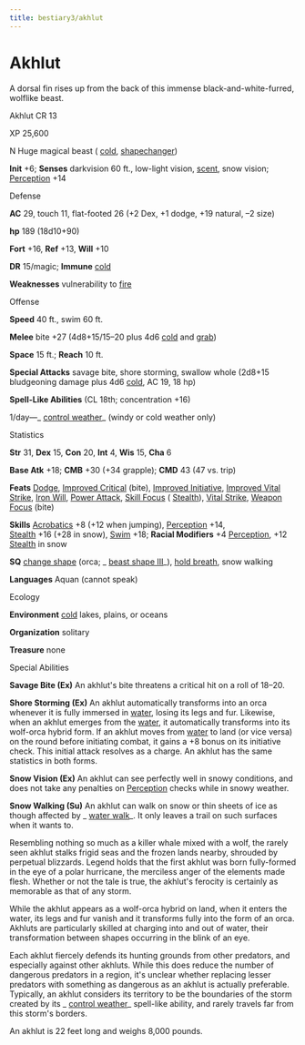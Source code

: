 ```yaml
---
title: bestiary3/akhlut
---
```

# Akhlut

A dorsal fin rises up from the back of this immense black-and-white-furred, wolflike beast.

Akhlut CR 13

XP 25,600

N Huge magical beast ( [cold](monster_dir/creatureTypes#_cold-subtype), [shapechanger](monsters/creatureTypes#_shapechanger-subtype))

**Init** +6; **Senses** darkvision 60 ft., low-light vision, [scent](monster_dir/universalMonsterRules#_scent), snow vision; [Perception](skills/perception#_perception) +14

Defense

**AC** 29, touch 11, flat-footed 26 (+2 Dex, +1 dodge, +19 natural, –2 size)

**hp** 189 (18d10+90)

**Fort** +16, **Ref** +13, **Will** +10

**DR** 15/magic; **Immune** [cold](monster_dir/creatureTypes#_cold-subtype)

**Weaknesses** vulnerability to [fire](monsters/creatureTypes#_fire-subtype)

Offense

**Speed** 40 ft., swim 60 ft.

**Melee** bite +27 (4d8+15/15–20 plus 4d6 [cold](monster_dir/creatureTypes#_cold-subtype) and [grab](monsters/universalMonsterRules#_grab))

**Space** 15 ft.; **Reach** 10 ft.

**Special Attacks** savage bite, shore storming, swallow whole (2d8+15 bludgeoning damage plus 4d6 [cold](monster_dir/creatureTypes#_cold-subtype), AC 19, 18 hp)

**Spell-Like Abilities** (CL 18th; concentration +16)

1/day—_ [control weather](spell_dir/controlWeather#_control-weather)_ (windy or cold weather only)

Statistics

**Str** 31, **Dex** 15, **Con** 20, **Int** 4, **Wis** 15, **Cha** 6

**Base Atk** +18; **CMB** +30 (+34 grapple); **CMD** 43 (47 vs. trip)

**Feats** [Dodge](feats#_dodge), [Improved Critical](feats#_improved-critical) (bite), [Improved Initiative](feats#_improved-initiative), [Improved Vital Strike](feats#_improved-vital-strike), [Iron Will](feats#_iron-will), [Power Attack](feats#_power-attack), [Skill Focus](feats#_skill-focus) ( [Stealth](skills/stealth#_stealth)), [Vital Strike](feats#_vital-strike), [Weapon Focus](feats#_weapon-focus) (bite)

**Skills** [Acrobatics](skill_dir/acrobatics#_acrobatics) +8 (+12 when jumping), [Perception](skills/perception#_perception) +14,   
 [Stealth](skill_dir/stealth#_stealth) +16 (+28 in snow), [Swim](skills/swim#_swim) +18; **Racial Modifiers** +4 [Perception](skill_dir/perception#_perception), +12 [Stealth](skills/stealth#_stealth) in snow

**SQ** [change shape](monster_dir/universalMonsterRules#_change-shape) (orca; _ [beast shape III](spells/beastShape#_beast-shape-iii)_), [hold breath](monster_dir/universalMonsterRules#_hold-breath), snow walking

**Languages** Aquan (cannot speak)

Ecology

**Environment** [cold](monsters/creatureTypes#_cold-subtype) lakes, plains, or oceans

**Organization** solitary

**Treasure** none

Special Abilities

**Savage Bite (Ex)** An akhlut's bite threatens a critical hit on a roll of 18–20.

**Shore Storming (Ex)** An akhlut automatically transforms into an orca whenever it is fully immersed in [water](monster_dir/creatureTypes#_water-subtype), losing its legs and fur. Likewise, when an akhlut emerges from the [water](monsters/creatureTypes#_water-subtype), it automatically transforms into its wolf-orca hybrid form. If an akhlut moves from [water](monster_dir/creatureTypes#_water-subtype) to land (or vice versa) on the round before initiating combat, it gains a +8 bonus on its initiative check. This initial attack resolves as a charge. An akhlut has the same statistics in both forms.

**Snow Vision (Ex)** An akhlut can see perfectly well in snowy conditions, and does not take any penalties on [Perception](skills/perception#_perception) checks while in snowy weather.

**Snow Walking (Su)** An akhlut can walk on snow or thin sheets of ice as though affected by _ [water walk](spell_dir/waterWalk#_water-walk)_. It only leaves a trail on such surfaces when it wants to.

Resembling nothing so much as a killer whale mixed with a wolf, the rarely seen akhlut stalks frigid seas and the frozen lands nearby, shrouded by perpetual blizzards. Legend holds that the first akhlut was born fully-formed in the eye of a polar hurricane, the merciless anger of the elements made flesh. Whether or not the tale is true, the akhlut's ferocity is certainly as memorable as that of any storm.

While the akhlut appears as a wolf-orca hybrid on land, when it enters the water, its legs and fur vanish and it transforms fully into the form of an orca. Akhluts are particularly skilled at charging into and out of water, their transformation between shapes occurring in the blink of an eye.

Each akhlut fiercely defends its hunting grounds from other predators, and especially against other akhluts. While this does reduce the number of dangerous predators in a region, it's unclear whether replacing lesser predators with something as dangerous as an akhlut is actually preferable. Typically, an akhlut considers its territory to be the boundaries of the storm created by its _ [control weather](spells/controlWeather#_control-weather)_ spell-like ability, and rarely travels far from this storm's borders.

An akhlut is 22 feet long and weighs 8,000 pounds.

